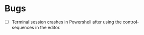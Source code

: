 # Bugs

- [ ] Terminal session crashes in Powershell after using the control-sequences in the editor.
